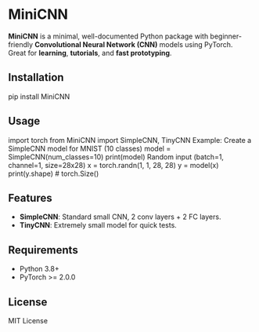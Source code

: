 # MiniCNN

**MiniCNN** is a minimal, well-documented Python package with beginner-friendly **Convolutional Neural Network (CNN)** models using PyTorch.  
Great for **learning**, **tutorials**, and **fast prototyping**.

## Installation

pip install MiniCNN


## Usage

import torch from MiniCNN import SimpleCNN, TinyCNN
Example: Create a SimpleCNN model for MNIST (10 classes)
model = SimpleCNN(num_classes=10) print(model)
Random input (batch=1, channel=1, size=28x28)
x = torch.randn(1, 1, 28, 28) y = model(x) print(y.shape)  # torch.Size()


## Features
- **SimpleCNN**: Standard small CNN, 2 conv layers + 2 FC layers.
- **TinyCNN**: Extremely small model for quick tests.


## Requirements
- Python 3.8+
- PyTorch >= 2.0.0


## License
MIT License
